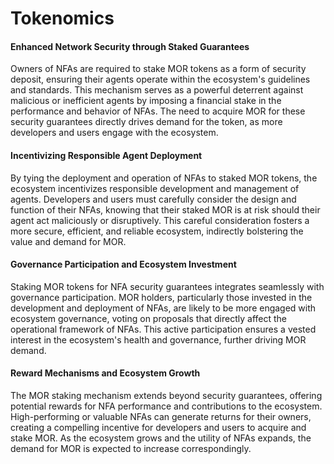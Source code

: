 # Tokenomics

#### Enhanced Network Security through Staked Guarantees

Owners of NFAs are required to stake MOR tokens as a form of security deposit, ensuring their agents operate within the ecosystem's guidelines and standards. This mechanism serves as a powerful deterrent against malicious or inefficient agents by imposing a financial stake in the performance and behavior of NFAs. The need to acquire MOR for these security guarantees directly drives demand for the token, as more developers and users engage with the ecosystem.

#### Incentivizing Responsible Agent Deployment

By tying the deployment and operation of NFAs to staked MOR tokens, the ecosystem incentivizes responsible development and management of agents. Developers and users must carefully consider the design and function of their NFAs, knowing that their staked MOR is at risk should their agent act maliciously or disruptively. This careful consideration fosters a more secure, efficient, and reliable ecosystem, indirectly bolstering the value and demand for MOR.

#### Governance Participation and Ecosystem Investment

Staking MOR tokens for NFA security guarantees integrates seamlessly with governance participation. MOR holders, particularly those invested in the development and deployment of NFAs, are likely to be more engaged with ecosystem governance, voting on proposals that directly affect the operational framework of NFAs. This active participation ensures a vested interest in the ecosystem's health and governance, further driving MOR demand.

#### Reward Mechanisms and Ecosystem Growth

The MOR staking mechanism extends beyond security guarantees, offering potential rewards for NFA performance and contributions to the ecosystem. High-performing or valuable NFAs can generate returns for their owners, creating a compelling incentive for developers and users to acquire and stake MOR. As the ecosystem grows and the utility of NFAs expands, the demand for MOR is expected to increase correspondingly.
